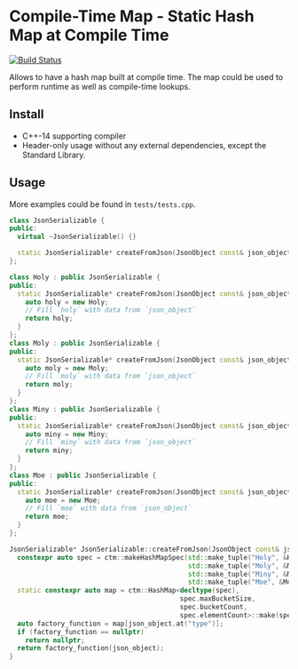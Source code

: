 # Compile-Time Map - Static Hash Map at Compile Time

[![Build Status](https://travis-ci.com/ChoppinBlockParty/ctm.svg?branch=master)](https://travis-ci.com/ChoppinBlockParty/ctm)

Allows to have a hash map built at compile time. The map could be used to perform runtime as well
as compile-time lookups.

## Install

* C++-14 supporting compiler
* Header-only usage without any external dependencies, except the Standard Library.

## Usage

More examples could be found in `tests/tests.cpp`.

```cpp
class JsonSerializable {
public:
  virtual ~JsonSerializable() {}

  static JsonSerializable* createFromJson(JsonObject const& json_object);
};

class Holy : public JsonSerializable {
public:
  static JsonSerializable* createFromJson(JsonObject const& json_object) {
    auto holy = new Holy;
    // Fill `holy` with data from `json_object`
    return holy;
  }
};
class Moly : public JsonSerializable {
public:
  static JsonSerializable* createFromJson(JsonObject const& json_object) {
    auto moly = new Moly;
    // Fill `moly` with data from `json_object`
    return moly;
  }
};
class Miny : public JsonSerializable {
public:
  static JsonSerializable* createFromJson(JsonObject const& json_object) {
    auto miny = new Miny;
    // Fill `miny` with data from `json_object`
    return miny;
  }
};
class Moe : public JsonSerializable {
public:
  static JsonSerializable* createFromJson(JsonObject const& json_object) {
    auto moe = new Moe;
    // Fill `moe` with data from `json_object`
    return moe;
  }
};

JsonSerializable* JsonSerializable::createFromJson(JsonObject const& json_object) {
  constexpr auto spec = ctm::makeHashMapSpec(std::make_tuple("Holy", &Holy::createFromJson),
                                             std::make_tuple("Moly", &Moly::createFromJson),
                                             std::make_tuple("Miny", &Miny::createFromJson),
                                             std::make_tuple("Moe", &Moe::createFromJson));
  static constexpr auto map = ctm::HashMap<decltype(spec),
                                           spec.maxBucketSize,
                                           spec.bucketCount,
                                           spec.elementCount>::make(spec);
  auto factory_function = map[json_object.at("type")];
  if (factory_function == nullptr)
    return nullptr;
  return factory_function(json_object);
}
```
